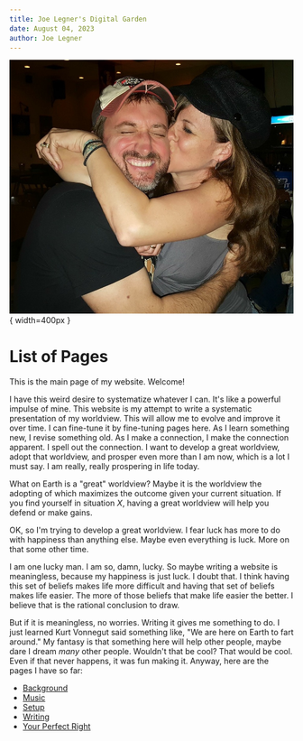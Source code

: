 ```yaml
---
title: Joe Legner's Digital Garden
date: August 04, 2023
author: Joe Legner
---
```


![Happiness -- my beautiful girl and my ugly hat](images/Joe-and-julie-happy.png){ width=400px }

# List of Pages

This is the main page of my website. Welcome!

I have this weird desire to systematize whatever I can. It's like a powerful impulse of mine. This website is my attempt to write a systematic presentation of my worldview. This will allow me to evolve and improve it over time. I can fine-tune it by fine-tuning pages here. As I learn something new, I revise something old. As I make a connection, I make the connection apparent. I spell out the connection. I want to develop a great worldview, adopt that worldview, and prosper even more than I am now, which is a lot I must say. I am really, really prospering in life today.

What on Earth is a "great" worldview? Maybe it is the worldview the adopting of which maximizes the outcome given your current situation. If you find yourself in situation $X$, having a great worldview will help you defend or make gains. 

OK, so I'm trying to develop a great worldview. I fear luck has more to do with happiness than anything else. Maybe even everything is luck. More on that some other time.

I am one lucky man. I am so, damn, lucky. So maybe writing a website is meaningless, because my happiness is just luck. I doubt that. I think having this set of beliefs makes life more difficult and having that set of beliefs makes life easier. The more of those beliefs that make life easier the better. I believe that is the rational conclusion to draw. 

But if it is meaningless, no worries. Writing it gives me something to do. I just learned Kurt Vonnegut said something like, "We are here on Earth to fart around." My fantasy is that something here will help other people, maybe dare I dream _many_ other people. Wouldn't that be cool? That would be cool. Even if that never happens, it was fun making it. Anyway, here are the pages I have so far:

- [Background](background.html)
- [Music](music.html)
- [Setup](setup.html)
- [Writing](writing.html)
- [Your Perfect Right](your-perfect-right.html)
